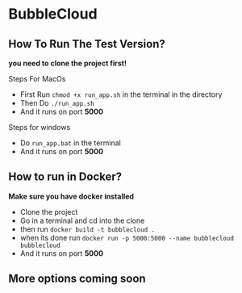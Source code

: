 # BubbleCloud

## How To Run The Test Version?
**you need to clone the project first!**

Steps For MacOs
- First Run ```chmod +x run_app.sh``` in the terminal in the directory
- Then Do ```./run_app.sh```
- And it runs on port **5000**

Steps for windows
- Do ```run_app.bat``` in the terminal
- And it runs on port **5000**

## How to run in Docker?
**Make sure you have docker installed**
- Clone the project
- Go in a terminal and cd into the clone
- then run ```docker build -t bubblecloud .```
- when its done run ```docker run -p 5000:5000 --name bubblecloud bubblecloud```
- And it runs on port **5000**

## More options coming soon
